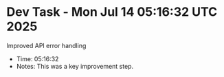 # Dev Task - Mon Jul 14 05:16:32 UTC 2025
Improved API error handling
- Time: 05:16:32
- Notes: This was a key improvement step.
